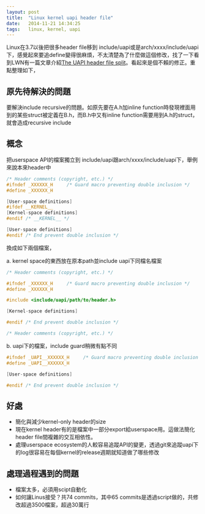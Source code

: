 ```yaml
---
layout: post
title:  "Linux kernel uapi header file"
date:   2014-11-21 14:34:25
tags:   linux, kernel, uapi
---
```


Linux在3.7以後把很多header file移到 include/uapi或是arch/xxxx/include/uapi下，感覺起來要追define變得很麻煩，不太清楚為了什麼做這個修改，找了一下看到LWN有一篇文章介紹[The UAPI header file split](http://lwn.net/Articles/507794/)。看起來是個不賴的修正。重點整理如下，

## 原先待解決的問題
要解決include recursive的問題。如原先要在A.h加inline function時發現裡面用到的某些struct被定義在B.h，而B.h中又有inline function需要用到A.h的struct，就會造成recursive include

## 概念
把userspace API的檔案獨立到 include/uapi跟arch/xxxx/include/uapi下，舉例來說本來header中

```c
/* Header comments (copyright, etc.) */
#ifndef _XXXXXX_H     /* Guard macro preventing double inclusion */
#define _XXXXXX_H

[User-space definitions]
#ifdef __KERNEL__
[Kernel-space definitions]
#endif /* __KERNEL__ */

[User-space definitions]
#endif /* End prevent double inclusion */
```

換成如下兩個檔案，

a. kernel space的東西放在原本path並include uapi下同檔名檔案

```c
/* Header comments (copyright, etc.) */

#ifndef _XXXXXX_H     /* Guard macro preventing double inclusion */
#define _XXXXXX_H

#include <include/uapi/path/to/header.h>

[Kernel-space definitions]

#endif /* End prevent double inclusion */

/* Header comments (copyright, etc.) */
```

b. uapi下的檔案，include guard稍微有點不同

```c
#ifndef _UAPI__XXXXXX_H     /* Guard macro preventing double inclusion */
#define _UAPI__XXXXXX_H

[User-space definitions]

#endif /* End prevent double inclusion */
```

## 好處

* 簡化與減少kernel-only header的size
* 現在kernel header有的是檔案中一部分export給userspace用。這做法簡化header file間複雜的交互相依性。
* 處理userspace ecosystem的人較容易追蹤API的變更，透過git來追蹤uapi下的log很容易在每個kernel的release週期就知道做了哪些修改

## 處理過程遇到的問題
* 檔案太多，必須用scipt自動化
* 如何讓Linus接受？共74 commits，其中65 commits是透過script做的，共修改超過3500檔案，超過30萬行
